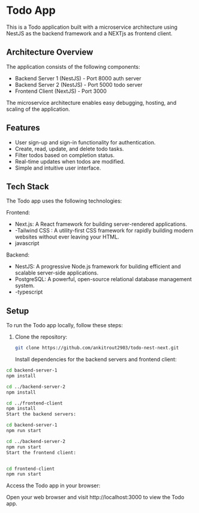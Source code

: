 # Todo App

This is a Todo application built with a microservice architecture using NestJS as the backend framework and a NEXTjs as frontend client.

## Architecture Overview

The application consists of the following components:

- Backend Server 1 (NestJS) - Port 8000 auth server
- Backend Server 2 (NestJS) - Port 5000 todo server
- Frontend Client (NextJS) - Port 3000

The microservice architecture enables easy debugging, hosting, and scaling of the application.

## Features

- User sign-up and sign-in functionality for authentication.
- Create, read, update, and delete todo tasks.
- Filter todos based on completion status.
- Real-time updates when todos are modified.
- Simple and intuitive user interface.

## Tech Stack
The Todo app uses the following technologies:

Frontend:
- Next.js: A React framework for building server-rendered applications.
- -Tailwind CSS : A utility-first CSS framework for rapidly building modern websites without ever leaving your HTML.
- javascript

Backend:
- NestJS: A progressive Node.js framework for building efficient and scalable server-side applications.
- PostgreSQL: A powerful, open-source relational database management system.
- -typescript

## Setup

To run the Todo app locally, follow these steps:

1. Clone the repository:

   ```bash
   git clone https://github.com/ankitrout2903/todo-nest-next.git

    ```
   
   Install dependencies for the backend servers and frontend client:

 ```bash
cd backend-server-1
npm install

cd ../backend-server-2
npm install

cd ../frontend-client
npm install
Start the backend servers:
```


```bash
cd backend-server-1
npm run start

cd ../backend-server-2
npm run start
Start the frontend client:
```

```bash

cd frontend-client
npm run start
```
Access the Todo app in your browser:

Open your web browser and visit http://localhost:3000 to view the Todo app.
